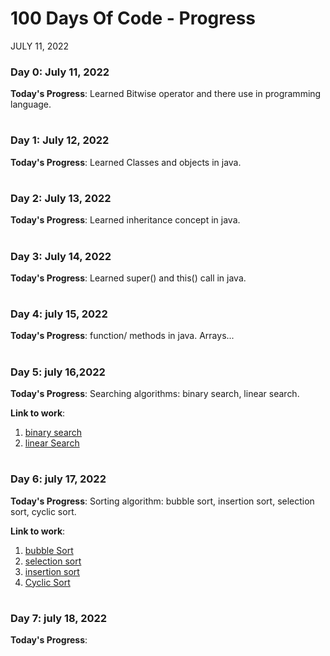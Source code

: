 # 100 Days Of Code - Progress 
JULY 11, 2022


### Day 0: July 11, 2022 

**Today's Progress**: Learned Bitwise operator and there use in programming language.
#

### Day 1: July 12, 2022

**Today's Progress**: Learned Classes and objects in java.

#

### Day 2: July 13, 2022

**Today's Progress**: Learned inheritance concept in java.

#

### Day 3: July 14, 2022

**Today's Progress**: Learned super() and this() call in java. 

#

### Day 4: july 15, 2022

**Today's Progress**: function/ methods in java. Arrays...

#

### Day 5: july 16,2022
**Today's Progress**: Searching algorithms: binary search, linear search.

**Link to work**: 
1. [binary search](https://github.com/rohitrathodd/Java-DS/tree/master/searching/BinarySearch)
2. [linear Search](https://github.com/rohitrathodd/Java-DS/blob/master/searching/LinearSearch.java)

#

### Day 6: july 17, 2022
**Today's Progress**: Sorting algorithm: bubble sort, insertion sort, selection sort, cyclic sort.

**Link to work**:
1. [bubble Sort](https://github.com/rohitrathodd/Java-DS/blob/master/sorting/BubbleSort.java)
2. [selection sort](https://github.com/rohitrathodd/Java-DS/blob/master/sorting/SelectionSortbyMe.java)
3. [insertion sort](https://github.com/rohitrathodd/Java-DS/blob/master/sorting/InsertionSort.java)
4. [Cyclic Sort](https://github.com/rohitrathodd/Java-DS/bolb/master/sorting/CyclicSort.java)


#

### Day 7: july 18, 2022
**Today's Progress**:




